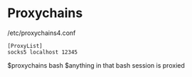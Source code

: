 <!-- TITLE: General Network Tricks -->
<!-- SUBTITLE: A quick summary of Generalnetworktricks -->

# Proxychains

/etc/proxychains4.conf
```
[ProxyList]
socks5 localhost 12345
```

$proxychains bash
$anything in that bash session is proxied
